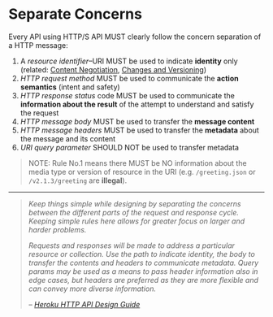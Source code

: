 # Separate Concerns
Every API using HTTP/S API MUST clearly follow the concern separation of a HTTP message:

1. A _resource identifier_–URI MUST be used to indicate **identity** only (related: [Content Negotiation](protocol/content-negotiation), [Changes and Versioning](core-principles/versioning.md))
1. _HTTP request method_ MUST be used to communicate the **action semantics** (intent and safety)
1. _HTTP response status_ code MUST be used to communicate the **information about the result** of the attempt to understand and satisfy the request
1. _HTTP message body_ MUST be used to transfer the **message content**
1. _HTTP message headers_ MUST be used to transfer the **metadata** about the message and its content
1. _URI query parameter_ SHOULD NOT be used to transfer metadata

> NOTE: Rule No.1 means there MUST be NO information about the media type or version of resource in the URI (e.g. `/greeting.json` or `/v2.1.3/greeting` are **illegal**).

---

> _Keep things simple while designing by separating the concerns between the different parts of the request and response cycle. Keeping simple rules here allows for greater focus on larger and harder problems._
>
> _Requests and responses will be made to address a particular resource or collection. Use the path to indicate identity, the body to transfer the contents and headers to communicate metadata. Query params may be used as a means to pass header information also in edge cases, but headers are preferred as they are more flexible and can convey more diverse information._
>
> _– [Heroku HTTP API Design Guide](https://geemus.gitbooks.io/http-api-design/content/en/foundations/separate-concerns.html)_